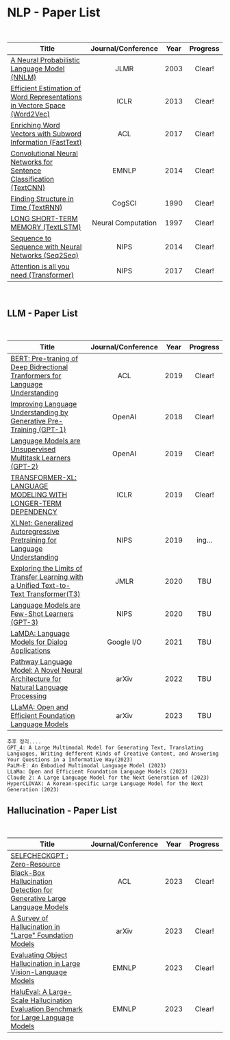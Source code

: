 # NLP - Paper List

<br>

|Title|Journal/Conference|Year|Progress|
|---|:---:|---|:---:|
|[A Neural Probabilistic Language Model (NNLM)](https://github.com/CKtrace/Research-Paper-Review/tree/main/NLP/Basic%20of%20NLP/NNLM)|JLMR|2003|Clear!|
|[Efficient Estimation of Word Representations in Vectore Space (Word2Vec)](https://github.com/CKtrace/Research-Paper-Review/tree/main/NLP/Word2Vec)|ICLR|2013|Clear!|
|[Enriching Word Vectors with Subword Information (FastText)](https://github.com/CKtrace/Research-Paper-Review/tree/main/NLP/Basic%20of%20NLP/FastText)|ACL|2017|Clear!|
|[Convolutional Neural Networks for Sentence Classification (TextCNN)](https://github.com/CKtrace/Research-Paper-Review/tree/main/NLP/Basic%20of%20NLP/TextCNN)|EMNLP|2014|Clear!|
|[Finding Structure in Time (TextRNN)](https://github.com/CKtrace/Research-Paper-Review/tree/main/NLP/Basic%20of%20NLP/TextRNN)|CogSCI|1990|Clear!|
|[LONG SHORT-TERM MEMORY (TextLSTM)](https://github.com/CKtrace/Research-Paper-Review/tree/main/NLP/Basic%20of%20NLP/TextLSTM)|Neural Computation|1997|Clear!|
|[Sequence to Sequence with Neural Networks (Seq2Seq)](https://github.com/CKtrace/Research-Paper-Review/tree/main/NLP/Basic%20of%20NLP/Seq2Seq)|NIPS|2014|Clear!|
|[Attention is all you need (Transformer)](https://github.com/CKtrace/Research-Paper-Review/tree/main/NLP/Basic%20of%20NLP/Transformer)|NIPS|2017|Clear!|
<br>

## LLM - Paper List

<br>

|Title|Journal/Conference|Year|Progress|
|---|:---:|---|:---:|
|[BERT: Pre-traning of Deep Bidrectional Tranformers for Language Understanding](https://arxiv.org/pdf/1810.04805)|ACL|2019|Clear!|
|[Improving Language Understanding by Generative Pre-Training (GPT-1)](https://cdn.openai.com/research-covers/language-unsupervised/language_understanding_paper.pdf)|OpenAI|2018|Clear!|
|[Language Models are Unsupervised Multitask Learners (GPT-2)](https://cdn.openai.com/better-language-models/language_models_are_unsupervised_multitask_learners.pdf)|OpenAI|2019|Clear!|
|[TRANSFORMER-XL: LANGUAGE MODELING WITH LONGER-TERM DEPENDENCY](https://openreview.net/pdf?id=HJePno0cYm)|ICLR|2019|Clear!|
|[XLNet: Generalized Autoregressive Pretraining for Language Understanding](https://arxiv.org/pdf/1906.08237)|NIPS|2019|ing...|
|[Exploring the Limits of Transfer Learning with a Unified Text-to-Text Transformer(T3)](https://dl.acm.org/doi/pdf/10.5555/3455716.3455856)|JMLR|2020|TBU|
|[Language Models are Few-Shot Learners (GPT-3)](https://arxiv.org/pdf/2005.14165)|NIPS|2020|TBU|
|[LaMDA: Language Models for Dialog Applications](https://arxiv.org/pdf/2201.08239)|Google I/O|2021|TBU|
|[Pathway Language Model: A Novel Neural Architecture for Natural Language Processing](https://arxiv.org/pdf/2204.02311)|arXiv|2022|TBU|
|[LLaMA: Open and Efficient Foundation Language Models](https://arxiv.org/pdf/2302.13971)|arXiv|2023|TBU|

```
추후 정리....
GPT_4: A Large Multimodal Model for Generating Text, Translating Languages, Writing defferent Kinds of Creative Content, and Answering Your Questions in a Informative Way(2023)
PaLM-E: An Embodied Multimodal Language Model (2023)
LLaMa: Open and Efficient Foundation Language Models (2023)
Claude 2: A Large Language Model for the Next Generation of (2023)
HyperCLOVAX: A Korean-specific Large Language Model for the Next Generation (2023)
```

## Hallucination - Paper List

<br>

|Title|Journal/Conference|Year|Progress|
|---|:---:|---|:---:|
|[SELFCHECKGPT : Zero-Resource Black-Box Hallucination Detection for Generative Large Language Models](https://arxiv.org/pdf/2303.08896)|ACL|2023|Clear!|
|[A Survey of Hallucination in "Large" Foundation Models](https://arxiv.org/pdf/2309.05922)|arXiv|2023|Clear!|
|[Evaluating Object Hallucination in Large Vision-Language Models](https://arxiv.org/pdf/2305.10355)|EMNLP|2023|Clear!|
|[HaluEval: A Large-Scale Hallucination Evaluation Benchmark for Large Language Models](https://aclanthology.org/2023.emnlp-main.397.pdf)|EMNLP|2023|Clear!|
